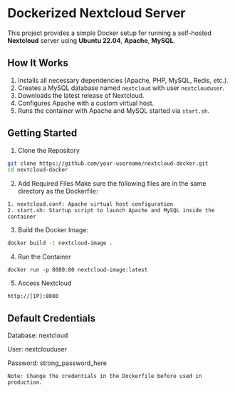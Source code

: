 # Dockerized Nextcloud Server
This project provides a simple Docker setup for running a self-hosted **Nextcloud** server using **Ubuntu 22.04**, **Apache**, **MySQL**.

## How It Works
1. Installs all necessary dependencies (Apache, PHP, MySQL, Redis, etc.).
2. Creates a MySQL database named `nextcloud` with user `nextclouduser`.
3. Downloads the latest release of Nextcloud.
4. Configures Apache with a custom virtual host.
5. Runs the container with Apache and MySQL started via `start.sh`.

## Getting Started
1. Clone the Repository
```bash
git clone https://github.com/your-username/nextcloud-docker.git
cd nextcloud-docker
```
2. Add Required Files
Make sure the following files are in the same directory as the Dockerfile:
```
1. nextcloud.conf: Apache virtual host configuration
2. start.sh: Startup script to launch Apache and MySQL inside the container
```
3. Build the Docker Image:
```bash
docker build -t nextcloud-image .
```
4. Run the Container
```
docker run -p 8080:80 nextcloud-image:latest
```
5. Access Nextcloud
```
http://[IP]:8080
```

## Default Credentials
Database: nextcloud

User: nextclouduser

Password: strong_password_here

```Note: Change the credentials in the Dockerfile before used in production.```

